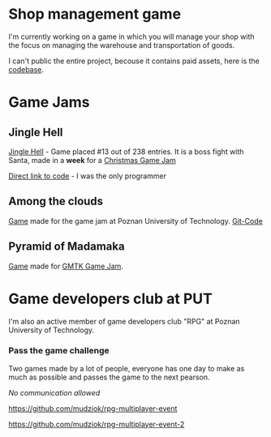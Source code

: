 # Shop management game
I'm currently working on a game in which you will manage your shop with the focus on managing the warehouse and transportation of goods.

I can't public the entire project, becouse it contains paid assets, here is the [codebase](https://github.com/kris659/ShopManagementGamePrototype-Codebase).




# Game Jams
## Jingle Hell
[Jingle Hell](https://github.com/kris659/jingle-hell) - Game placed #13 out of 238 entries. It is a boss fight with Santa, made in a **week** for a [Christmas Game Jam](https://itch.io/jam/jame-gam-christmas-edition)

[Direct link to code](https://github.com/kris659/jingle-hell/tree/main/My%20project/Assets/Scripts) - I was the only programmer
## Among the clouds
[Game](https://kris659.itch.io/among-the-clouds) made for the game jam at Poznan University of Technology. [Git-Code](https://github.com/Wiechete/Sky-Plane-game/tree/main/Sky%20plane/Assets/Scripts)
## Pyramid of Madamaka
[Game](https://kris659.itch.io/pyramid-of-madamaka) made for [GMTK Game Jam]().
# Game developers club at PUT
I'm also an active member of game developers club "RPG" at Poznan University of Technology.


### Pass the game challenge
Two games made by a lot of people, everyone has one day to make as much as possible and passes the game to the next pearson.

*No communication allowed*

https://github.com/mudziok/rpg-multiplayer-event

https://github.com/mudziok/rpg-multiplayer-event-2

